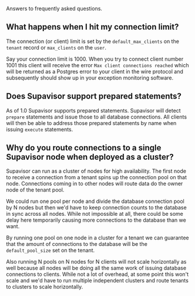<!--
SPDX-FileCopyrightText: 2025 Supabase <support@supabase.io>

SPDX-License-Identifier: Apache-2.0
-->

Answers to frequently asked questions.

## What happens when I hit my connection limit?

The connection (or client) limit is set by the `default_max_clients` on the
`tenant` record or `max_clients` on the `user`.

Say your connection limit is 1000. When you try to connect client number 1001
this client will receive the error `Max client connections reached` which will
be returned as a Postgres error to your client in the wire protocol and
subsequently should show up in your exception monitoring software.

## Does Supavisor support prepared statements?

As of 1.0 Supavisor supports prepared statements. Supavisor will detect
`prepare` statements and issue those to all database connections. All clients
will then be able to address those prepared statements by name when issuing
`execute` statements.

## Why do you route connections to a single Supavisor node when deployed as a cluster?

Supavisor can run as a cluster of nodes for high availability. The first node to
receive a connection from a tenant spins up the connection pool on that node.
Connections coming in to other nodes will route data do the owner node of the
tenant pool.

We could run one pool per node and divide the database connection pool by N
nodes but then we'd have to keep connection counts to the database in sync
across all nodes. While not impossible at all, there could be some delay here
temporarily causing more connections to the database than we want.

By running one pool on one node in a cluster for a tenant we can guarantee that
the amount of connections to the database will be the `default_pool_size` set on
the tenant.

Also running N pools on N nodes for N clients will not scale horizontally as
well because all nodes will be doing all the same work of issuing database
connections to clients. While not a lot of overhead, at some point this won't
scale and we'd have to run multiple independent clusters and route tenants to
clusters to scale horizontally.
